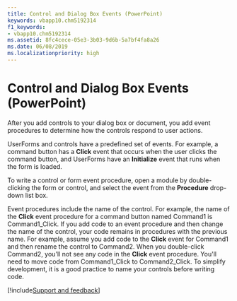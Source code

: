 ```yaml
---
title: Control and Dialog Box Events (PowerPoint)
keywords: vbapp10.chm5192314
f1_keywords:
- vbapp10.chm5192314
ms.assetid: 8fc4cece-05e3-3b03-9d6b-5a7bf4fa8a26
ms.date: 06/08/2019
ms.localizationpriority: high
---
```



# Control and Dialog Box Events (PowerPoint)

After you add controls to your dialog box or document, you add event procedures to determine how the controls respond to user actions.

UserForms and controls have a predefined set of events. For example, a command button has a **Click** event that occurs when the user clicks the command button, and UserForms have an **Initialize** event that runs when the form is loaded.

To write a control or form event procedure, open a module by double-clicking the form or control, and select the event from the **Procedure** drop-down list box.

Event procedures include the name of the control. For example, the name of the **Click** event procedure for a command button named Command1 is Command1_Click.
If you add code to an event procedure and then change the name of the control, your code remains in procedures with the previous name.
For example, assume you add code to the **Click** event for Command1 and then rename the control to Command2. When you double-click Command2, you'll not see any code in the **Click** event procedure. You'll need to move code from Command1_Click to Command2_Click.
To simplify development, it is a good practice to name your controls before writing code.

[!include[Support and feedback](~/includes/feedback-boilerplate.md)]
